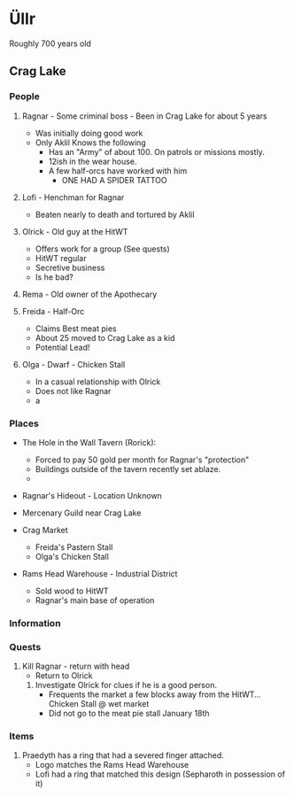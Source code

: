 # Üllr

Roughly 700 years old

## Crag Lake

### People

1) Ragnar - Some criminal boss - Been in Crag Lake for about 5 years
    * Was initially doing good work
    * Only Aklil Knows the following
      * Has an "Army" of about 100. On patrols or missions mostly.
      * 12ish in the wear house.
      * A few half-orcs have worked with him
        * ONE HAD A SPIDER TATTOO


2) Lofi - Henchman for Ragnar
   * Beaten nearly to death and tortured by Aklil

3) Olrick - Old guy at the HitWT
   * Offers work for a group (See quests)
   * HitWT regular
   * Secretive business
   * Is he bad?

4) Rema - Old owner of the Apothecary

5) Freida - Half-Orc
   * Claims Best meat pies
   * About 25 moved to Crag Lake as a kid
   * Potential Lead!
  
6) Olga - Dwarf - Chicken Stall
   * In a casual relationship with Olrick
   * Does not like Ragnar
   * a

### Places

* The Hole in the Wall Tavern (Rorick):
  * Forced to pay 50 gold per month for Ragnar's "protection"
  * Buildings outside of the tavern recently set ablaze.
  * 

* Ragnar's Hideout - Location Unknown

* Mercenary Guild near Crag Lake

* Crag Market
  * Freida's Pastern Stall
  * Olga's Chicken Stall

* Rams Head Warehouse - Industrial District
  * Sold wood to HitWT
  * Ragnar's main base of operation

### Information

### Quests

1) Kill Ragnar - return with head
   * Return to Olrick
    1) Investigate Olrick for clues if he is a good person.
       * Frequents the market a few blocks away from the HitWT... Chicken Stall @ wet market
       * Did not go to the meat pie stall January 18th

### Items

1) Praedyth has a ring that had a severed finger attached.
    * Logo matches the Rams Head Warehouse
    * Lofi had a ring that matched this design (Sepharoth in possession of it)
